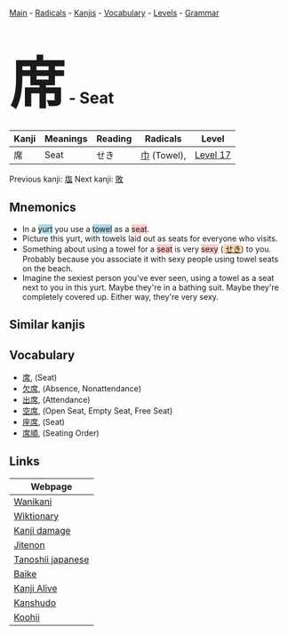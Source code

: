 <style> bigfont {font-size: 100px}</style>
[Main](../README.md) -
[Radicals](../radicals.md) -
[Kanjis](../kanjis.md) -
[Vocabulary](../vocabulary.md) -
[Levels](../levels.md) -
[Grammar](../grammar.md)
# <bigfont> 席</bigfont> - Seat 

| Kanji | Meanings | Reading | Radicals | Level |
| --- | --- | --- | --- | --- |
| 席 | Seat | せき | [巾](../radicals/巾.md) (Towel),  | [Level 17](../levels/wk_level17.md) |

Previous kanji: [塩](塩.md) Next kanji: [敗](敗.md) 

## Mnemonics
 * In a <span style="background-color:#ADD8E6"> yurt</span> you use a <span style="background-color:#ADD8E6"> towel</span> as a <span style="background-color:#ffcccb"> seat</span>.
* Picture this yurt, with towels laid out as seats for everyone who visits.
* Something about using a towel for a <span style="background-color:#ffcccb"> seat</span> is very <span style="background-color:#ffcccb"> sexy</span> (<span style="background-color:#fed8b1"> [せき](https://jisho.org/search/せき)</span>) to you. Probably because you associate it with sexy people using towel seats on the beach.
* Imagine the sexiest person you've ever seen, using a towel as a seat next to you in this yurt. Maybe they're in a bathing suit. Maybe they're completely covered up. Either way, they're very sexy.


## Similar kanjis
 


## Vocabulary
 * [席](../vocabulary/席.md), (Seat)
* [欠席](../vocabulary/席.md), (Absence, Nonattendance)
* [出席](../vocabulary/席.md), (Attendance)
* [空席](../vocabulary/席.md), (Open Seat, Empty Seat, Free Seat)
* [座席](../vocabulary/席.md), (Seat)
* [席順](../vocabulary/席.md), (Seating Order)



## Links 

| Webpage |
| --- |
| [Wanikani          ](https://www.wanikani.com/kanji/席) |
| [Wiktionary        ](https://en.wiktionary.org/wiki/席) |
| [Kanji damage      ](http://www.kanjidamage.com/kanji/search?utf8=✓&q=席) |
| [Jitenon           ](https://jitenon.com/kanji/席) |
| [Tanoshii japanese ](https://www.tanoshiijapanese.com/dictionary/kanji.cfm?k=席) |
| [Baike             ](https://baike.baidu.com/item/席) |
| [Kanji Alive       ](https://app.kanjialive.com/席) |
| [Kanshudo          ](https://www.kanshudo.com/searchmn?q=席) |
| [Koohii            ](https://kanji.koohii.com/study/kanji/席) |
